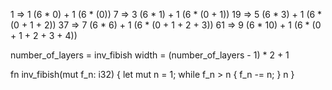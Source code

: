 
1 => 1      (6 * 0)  + 1    (6 * (0))
7 => 3      (6 * 1)  + 1    (6 * (0 + 1))
19 => 5     (6 * 3)  + 1    (6 * (0 + 1 + 2))
37 => 7     (6 * 6)  + 1    (6 * (0 + 1 + 2 + 3))
61 => 9     (6 * 10) + 1    (6 * (0 + 1 + 2 + 3 + 4))


number_of_layers = inv_fibish
width = (number_of_layers - 1) * 2 + 1

fn inv_fibish(mut f_n: i32) {
    let mut n = 1;
    while f_n > n { f_n -= n; }
    n
}